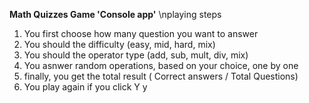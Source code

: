 **Math Quizzes Game 'Console app'**
        \nplaying steps
1. You first choose how many question you want to answer
2. You should the difficulty (easy, mid, hard, mix)
3. You should the operator type (add, sub, mult, div, mix)
4. You asnwer random operations, based on your choice, one by one
5. finally, you get the total result ( Correct answers / Total Questions)
6. You play again if you click Y y

